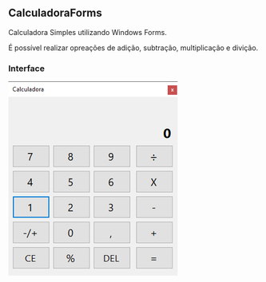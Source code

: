 ## CalculadoraForms
Calculadora Simples utilizando Windows Forms.

É possível realizar opreações de adição, subtração, multiplicação e divição.

### Interface

![Calculadora](img/calculadora.png)
